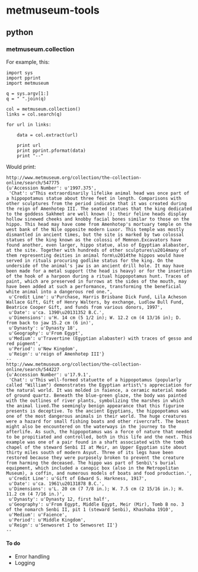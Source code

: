 # metmuseum-tools

## python

### metmuseum.collection

For example, this:

	import sys
	import pprint
	import metmuseum

	q = sys.argv[1:]
	q = " ".join(q)

	col = metmuseum.collection()
	links = col.search(q)

	for url in links:

		data = col.extract(url)

		print url
		print pprint.pformat(data)
		print "--"
	
Would print:

	http://www.metmuseum.org/collection/the-collection-online/search/547775
	{u'Accession Number': u'1997.375',
	 'Chat': u"This extraordinarily lifelike animal head was once part of a hippopotamus statue about three feet in length. Comparisons with other sculptures from the period indicate that it was created during the reign of Amenhotep III. The seated statues that the king dedicated to the goddess Sakhmet are well known (); their feline heads display hollow sinewed cheeks and knobby facial bones similar to those on the hippo. This head may have come from Amenhotep's mortuary temple on the west bank of the Nile opposite modern Luxor. This temple was mostly dismantled in ancient times, but the site is marked by two colossal statues of the king known as the colossi of Memnon.Excavators have found another, even larger, hippo statue, also of Egyptian alabaster, at the site. Together with hundreds of other sculptures\u2014many of them representing deities in animal form\u2014the hippos would have served in rituals procuring godlike status for the king. On the underside of the animal's jaw is an ancient drill hole. It may have been made for a metal support (the head is heavy) or for the insertion of the hook of a harpoon during a ritual hippopotamus hunt. Traces of paint, which are preserved in furrows at the sides of the mouth, may have been added at such a performance, transforming the beneficial white animal into a dangerous red one.",
	 u'Credit Line': u'Purchase, Harris Brisbane Dick Fund, Lila Acheson Wallace Gift, Gift of Henry Walters, by exchange, Ludlow Bull Fund, Beatrice Cooper Gift, and funds from various donors, 1997',
	 u'Date': u'ca. 1390\u20131352 B.C.',
	 u'Dimensions': u'H. 14 cm (5 1/2 in); W. 12.2 cm (4 13/16 in); D. from back to jaw 15.2 cm (6 in)',
	 u'Dynasty': u'Dynasty 18',
	 u'Geography': u'From Egypt',
	 u'Medium': u'Travertine (Egyptian alabaster) with traces of gesso and red pigment',
	 u'Period': u'New Kingdom',
	 u'Reign': u'reign of Amenhotep III'}
	--
	http://www.metmuseum.org/collection/the-collection-online/search/544227
	{u'Accession Number': u'17.9.1',
	 'Chat': u'This well-formed statuette of a hippopotamus (popularly called "William") demonstrates the Egyptian artist\'s appreciation for the natural world. It was molded in faience, a ceramic material made of ground quartz. Beneath the blue-green glaze, the body was painted with the outlines of river plants, symbolizing the marshes in which the animal lived.The seemingly benign appearance that this figurine presents is deceptive. To the ancient Egyptians, the hippopotamus was one of the most dangerous animals in their world. The huge creatures were a hazard for small fishing boats and other rivercraft. The beast might also be encountered on the waterways in the journey to the afterlife. As such, the hippopotamus was a force of nature that needed to be propitiated and controlled, both in this life and the next. This example was one of a pair found in a shaft associated with the tomb chapel of the steward Senbi II at Meir, an Upper Egyptian site about thirty miles south of modern Asyut. Three of its legs have been restored because they were purposely broken to prevent the creature from harming the deceased. The hippo was part of Senbi\'s burial equipment, which included a canopic box (also in the Metropolitan Museum), a coffin, and numerous models of boats and food production.',
	 u'Credit Line': u'Gift of Edward S. Harkness, 1917',
	 u'Date': u'ca. 1961\u20131878 B.C.',
	 u'Dimensions': u'L. 20 cm (7 7/8 in.); W. 7.5 cm (2 15/16 in.); H. 11.2 cm (4 7/16 in.)',
	 u'Dynasty': u'Dynasty 12, first half',
	 u'Geography': u'From Egypt, Middle Egypt, Meir (Mir), Tomb B no. 3  of the nomarch Senbi II, pit 1 (steward Senbi), Khashaba 1910',
	 u'Medium': u'Faience',
	 u'Period': u'Middle Kingdom',
	 u'Reign': u'Senwosret I to Senwosret II'}
	--

#### To do

* Error handling
* Logging

